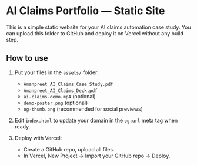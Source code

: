 # AI Claims Portfolio — Static Site

This is a simple static website for your AI claims automation case study.
You can upload this folder to GitHub and deploy it on Vercel without any build step.

## How to use
1. Put your files in the `assets/` folder:
   - `Amanpreet_AI_Claims_Case_Study.pdf`
   - `Amanpreet_AI_Claims_Deck.pdf`
   - `ai-claims-demo.mp4` (optional)
   - `demo-poster.png` (optional)
   - `og-thumb.png` (recommended for social previews)

2. Edit `index.html` to update your domain in the `og:url` meta tag when ready.

3. Deploy with Vercel:
   - Create a GitHub repo, upload all files.
   - In Vercel, New Project → Import your GitHub repo → Deploy.
